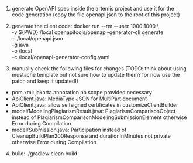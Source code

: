 1) generate OpenAPI spec inside the artemis project and use it for the code generation (copy the file openapi.json to the root of this project)
2) generate the client code:
   docker run --rm --user 1000:1000 \                                          
   -v ${PWD}:/local openapitools/openapi-generator-cli generate \
   -i /local/openapi.json \
   -g java \
   -o /local \
   -c /local/openapi-generator-config.yaml

3) manually check the following files for changes
(TODO: think about using mustache template but not sure how to update them? for now use the patch and keep it updated!)
* pom.xml: jakarta.annotation no scope provided necessary
* ApiClient.java: MediaType JSON for MultiPart document
* ApiClient.java: allow selfsigned certificates in customizeClientBuilder
* model/ModelingPlagiarismResult.java: PlagiarismComparisonObject instead of PlagiarismComparisonModelingSubmissionElement otherwise Error during Compilation
* model/Submission.java: Participation instead of CleanupBuildPlan200Response and durationInMinutes not private otherwise Error during Compilation

4) build: 
./gradlew clean build
